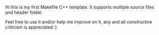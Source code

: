 Hi this is my first Makefile C++ template. It supports multiple source files and header folder. 

Feel free to use it and/or help me improve on it, any and all constructive criticism is appreciated :) 
